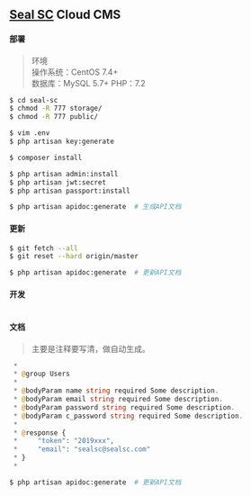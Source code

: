 ## [Seal SC](https://www.sealsc.com/) Cloud CMS

#### 部署
> 环境  
操作系统：CentOS 7.4+  
数据库：MySQL 5.7+
PHP：7.2

```bash
$ cd seal-sc
$ chmod -R 777 storage/
$ chmod -R 777 public/

$ vim .env
$ php artisan key:generate 

$ composer install

$ php artisan admin:install
$ php artisan jwt:secret
$ php artisan passport:install

$ php artisan apidoc:generate  # 生成API文档
```

#### 更新
```bash
$ git fetch --all
$ git reset --hard origin/master

$ php artisan apidoc:generate  # 更新API文档
```

#### 开发
```php


```

#### 文档
> 主要是注释要写清，做自动生成。  

```php
 *
 * @group Users
 * 
 * @bodyParam name string required Some description.
 * @bodyParam email string required Some description.
 * @bodyParam password string required Some description.
 * @bodyParam c_password string required Some description.
 *
 * @response {
 *     "token": "2019xxx",
 *     "email": "sealsc@sealsc.com"
 * }
 *
```

```bash
$ php artisan apidoc:generate  # 更新API文档
```